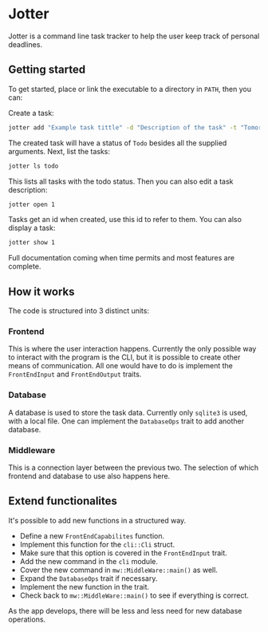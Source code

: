 # Jotter

Jotter is a command line task tracker to help the user keep track of personal deadlines.

## Getting started

To get started, place or link the executable to a directory in `PATH`, then you can:

Create a task:

```bash
jotter add "Example task tittle" -d "Description of the task" -t "Tomorrow"
```

The created task will have a status of `Todo` besides all the supplied arguments.
Next, list the tasks:

```bash
jotter ls todo
```

This lists all tasks with the todo status. Then you can also edit a task description:

```bash
jotter open 1
```

Tasks get an id when created, use this id to refer to them.
You can also display a task:

```bash
jotter show 1
```

Full documentation coming when time permits and most features are complete.

## How it works

The code is structured into 3 distinct units:

### Frontend

This is where the user interaction happens.
Currently the only possible way to interact with the program is the CLI,
but it is possible to create other means of communication.
All one would have to do is implement the `FrontEndInput` and `FrontEndOutput` traits.

### Database

A database is used to store the task data.
Currently only `sqlite3` is used, with a local file.
One can implement the `DatabaseOps` trait to add another database.

### Middleware

This is a connection layer between the previous two.
The selection of which frontend and database to use also happens here.

## Extend functionalites

It's possible to add new functions in a structured way.

- Define a new `FrontEndCapabilites` function.
- Implement this function for the `cli::Cli` struct.
- Make sure that this option is covered in the `FrontEndInput` trait.
- Add the new command in the `cli` module.
- Cover the new command in `mw::MiddleWare::main()` as well.
- Expand the `DatabaseOps` trait if necessary.
- Implement the new function in the trait.
- Check back to `mw::MiddleWare::main()` to see if everything is correct.

As the app develops, there will be less and less need for new database operations.
